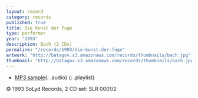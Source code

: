 ```yaml
---
layout: record
category: records
published: true
title: Die Kunst der Fuge
type: performer
year: "1993"
description: Bach (2 CDs)
permalink: "/records/1993/die-kunst-der-fuge"
artwork: "http://batagov.s3.amazonaws.com/records/thumbnails/bach.jpg"
thumbnail: "http://batagov.s3.amazonaws.com/records/thumbnails/bach.jpg"
---
```


- [MP3 sample](http://batagov.s3.amazonaws.com/records/sounds/contrapunctus_1.mp3){: .audio}
{: .playlist}

© 1993 SoLyd Records, 2 CD set: SLR 0001/2